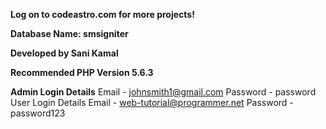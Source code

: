 **Log on to codeastro.com for more projects!**

**Database Name: smsigniter**

**Developed by Sani Kamal**

**Recommended PHP Version 5.6.3**


**Admin Login Details**
Email - johnsmith1@gmail.com
Password - password
User Login Details
Email - web-tutorial@programmer.net
Password - password123
